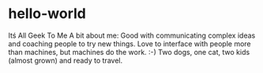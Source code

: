 # hello-world
Itś All Geek To Me
A bit about me: Good with communicating complex ideas and coaching people to try new things. Love to interface with people more than machines, but machines do the work. :-) Two dogs, one cat, two kids (almost grown) and ready to travel. 
